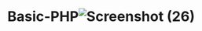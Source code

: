 # Basic-PHP![Screenshot (26)](https://github.com/Lucifer-el/Basic-PHP/assets/118705361/7e75fb80-dc95-4751-bcfa-d4c3d6221fb7)
